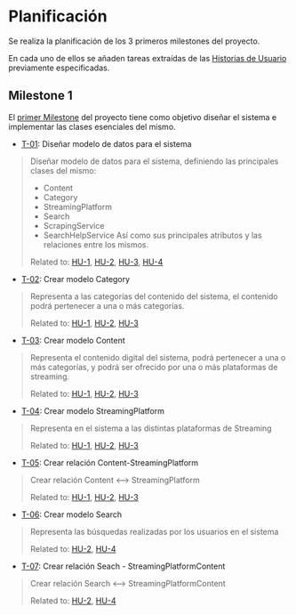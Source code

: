 # Planificación

Se realiza la planificación de los 3 primeros milestones del proyecto.

En cada uno de ellos se añaden tareas extraídas de las [Historias de Usuario](./hu.md) previamente especificadas.

## Milestone 1

El [primer Milestone](https://github.com/Josalmer/where-to-watch/milestone/1) del proyecto tiene como objetivo diseñar el sistema e implementar las clases esenciales del mismo.

* [T-01](https://github.com/Josalmer/where-to-watch/issues/9): Diseñar modelo de datos para el sistema
>Diseñar modelo de datos para el sistema, definiendo las principales clases del mismo:
>- Content
>- Category
>- StreamingPlatform
>- Search
>- ScrapingService
>- SearchHelpService
>Así como sus principales atributos y las relaciones entre los mismos.
>
>Related to: [HU-1](https://github.com/Josalmer/where-to-watch/issues/5), [HU-2](https://github.com/Josalmer/where-to-watch/issues/6), [HU-3](https://github.com/Josalmer/where-to-watch/issues/7), [HU-4](https://github.com/Josalmer/where-to-watch/issues/8)

* [T-02](https://github.com/Josalmer/where-to-watch/issues/10): Crear modelo Category
>Representa a las categorías del contenido del sistema, el contenido podrá pertenecer a una o más categorías.
>
>Related to: [HU-1](https://github.com/Josalmer/where-to-watch/issues/5), [HU-2](https://github.com/Josalmer/where-to-watch/issues/6), [HU-3](https://github.com/Josalmer/where-to-watch/issues/7)

* [T-03](https://github.com/Josalmer/where-to-watch/issues/11): Crear modelo Content
>Representa el contenido digital del sistema, podrá pertenecer a una o más categorías, y podrá ser ofrecido por una o más plataformas de streaming.
>
>Related to: [HU-1](https://github.com/Josalmer/where-to-watch/issues/5), [HU-2](https://github.com/Josalmer/where-to-watch/issues/6), [HU-3](https://github.com/Josalmer/where-to-watch/issues/7)

* [T-04](https://github.com/Josalmer/where-to-watch/issues/12): Crear modelo StreamingPlatform
>Representa en el sistema a las distintas plataformas de Streaming
>
>Related to: [HU-1](https://github.com/Josalmer/where-to-watch/issues/5), [HU-2](https://github.com/Josalmer/where-to-watch/issues/6), [HU-3](https://github.com/Josalmer/where-to-watch/issues/7)

* [T-05](https://github.com/Josalmer/where-to-watch/issues/13): Crear relación Content-StreamingPlatform
>Crear relación Content <--> StreamingPlatform
>
>Related to: [HU-1](https://github.com/Josalmer/where-to-watch/issues/5), [HU-2](https://github.com/Josalmer/where-to-watch/issues/6), [HU-3](https://github.com/Josalmer/where-to-watch/issues/7)

* [T-06](https://github.com/Josalmer/where-to-watch/issues/14): Crear modelo Search
>Representa las búsquedas realizadas por los usuarios en el sistema
>
>Related to: [HU-2](https://github.com/Josalmer/where-to-watch/issues/6), [HU-4](https://github.com/Josalmer/where-to-watch/issues/8)

* [T-07](https://github.com/Josalmer/where-to-watch/issues/15): Crear relación Seach - StreamingPlatformContent
>Crear relación Search <--> StreamingPlatformContent
>
>Related to: [HU-2](https://github.com/Josalmer/where-to-watch/issues/6), [HU-4](https://github.com/Josalmer/where-to-watch/issues/8)
